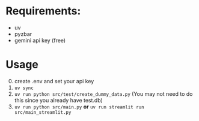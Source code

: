 # Requirements:
- uv
- pyzbar
- gemini api key (free)

# Usage
0. create .env and set your api key
1. `uv sync`
2. `uv run python src/test/create_dummy_data.py` (You may not need to do this since you already have test.db)
3. `uv run python src/main.py` **or** `uv run streamlit run src/main_streamlit.py`
  
